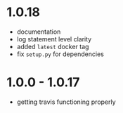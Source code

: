 # 1.0.18
* documentation
* log statement level clarity
* added `latest` docker tag
* fix `setup.py` for dependencies

# 1.0.0 - 1.0.17
* getting travis functioning properly